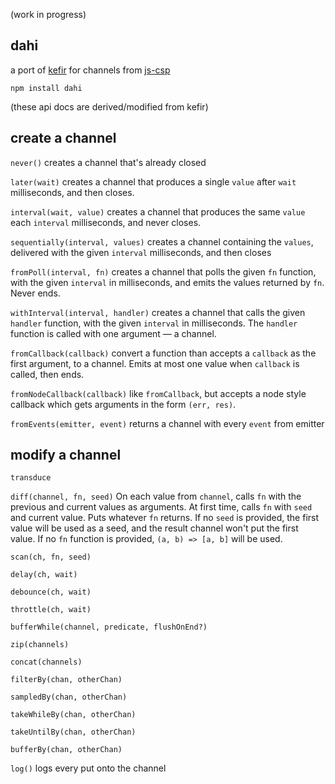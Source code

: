 (work in progress)

dahi
---

a port of [kefir](https://pozadi.github.io/kefir/) for channels from [js-csp](https://github.com/ubolonton/js-csp)

`npm install dahi`

(these api docs are derived/modified from kefir)

create a channel
---

`never()`
creates a channel that's already closed 

`later(wait)`
creates a channel that produces a single `value` after `wait` milliseconds, and then closes.

`interval(wait, value)`
creates a channel that produces the same `value` each `interval` milliseconds, and never closes.

`sequentially(interval, values)`
creates a channel containing the `values`, delivered with the given `interval` milliseconds, and then closes

`fromPoll(interval, fn)`
creates a channel that polls the given `fn` function, with the given `interval` in milliseconds, and emits the values returned by `fn`. Never ends.

`withInterval(interval, handler)`
creates a channel that calls the given `handler` function, with the given `interval` in milliseconds. The `handler` function is called with one argument — a channel.

`fromCallback(callback)`
convert a function than accepts a `callback` as the first argument, to a channel. Emits at most one value when `callback` is called, then ends.

`fromNodeCallback(callback)`
like `fromCallback`, but accepts a node style callback which gets arguments in the form `(err, res)`. 


`fromEvents(emitter, event)`
returns a channel with every `event` from emitter

modify a channel
---




`transduce`

`diff(channel, fn, seed)`
On each value from `channel`, calls `fn` with the previous and current values as arguments. At first time, calls `fn` with `seed` and current value. Puts whatever `fn` returns. If no `seed` is provided, the first value will be used as a seed, and the result channel won't put the first value. If no `fn` function is provided, `(a, b) => [a, b]` will be used.

`scan(ch, fn, seed)`

`delay(ch, wait)`

`debounce(ch, wait)`

`throttle(ch, wait)`

`bufferWhile(channel, predicate, flushOnEnd?)`

`zip(channels)`

`concat(channels)`

`filterBy(chan, otherChan)`

`sampledBy(chan, otherChan)`

`takeWhileBy(chan, otherChan)`

`takeUntilBy(chan, otherChan)`

`bufferBy(chan, otherChan)`

`log()`
logs every put onto the channel